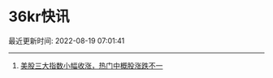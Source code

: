 # 36kr快讯

最近更新时间: 2022-08-19 07:01:41

--- 
1. [美股三大指数小幅收涨，热门中概股涨跌不一](https://36kr.com/newsflashes/1877469052619907) 

